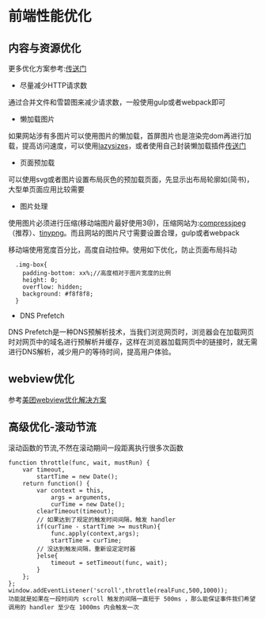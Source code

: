 # 前端性能优化

## 内容与资源优化
更多优化方案参考:[传送门](https://juejin.im/post/5b0b7d74518825158e173a0c)
- 尽量减少HTTP请求数

通过合并文件和雪碧图来减少请求数，一般使用gulp或者webpack即可
- 懒加载图片

如果网站涉有多图片可以使用图片的懒加载，首屏图片也是渲染完dom再进行加载，提高访问速度，可以使用[lazysizes](https://github.com/aFarkas/lazysizes)，或者使用自己封装懒加载插件[传送门](https://github.com/ymblog/plugin/blob/master/js/lazyLoading.js)
- 页面预加载

可以使用svg或者图片设置布局灰色的预加载页面，先显示出布局轮廓如(简书)，大型单页面应用比较需要

- 图片处理

使用图片必须进行压缩(移动端图片最好使用3@)，压缩网站为:[compressjpeg](https://compressjpeg.com/zh/)（推荐）、[tinypng](https://tinypng.com/)。而且网站的图片尺寸需要设置合理，gulp或者webpack

移动端使用宽度百分比，高度自动拉伸。使用如下优化，防止页面布局抖动

```
  .img-box{
    padding-bottom: xx%;//高度相对于图片宽度的比例
    height: 0;
    overflow: hidden;
    background: #f8f8f8;
  }
```
- DNS Prefetch

DNS Prefetch是一种DNS预解析技术，当我们浏览网页时，浏览器会在加载网页时对网页中的域名进行预解析并缓存，这样在浏览器加载网页中的链接时，就无需进行DNS解析，减少用户的等待时间，提高用户体验。

## webview优化
参考[美团webview优化解决方案](http://tech.meituan.com/WebViewPerf.html)

## 高级优化-滚动节流

滚动函数的节流,不然在滚动期间一段距离执行很多次函数
```
function throttle(func, wait, mustRun) {
    var timeout,
        startTime = new Date();
    return function() {
        var context = this,
            args = arguments,
            curTime = new Date();
        clearTimeout(timeout);
        // 如果达到了规定的触发时间间隔，触发 handler
        if(curTime - startTime >= mustRun){
            func.apply(context,args);
            startTime = curTime;
        // 没达到触发间隔，重新设定定时器
        }else{
            timeout = setTimeout(func, wait);
        }
    };
};
window.addEventListener('scroll',throttle(realFunc,500,1000));
功能就是如果在一段时间内 scroll 触发的间隔一直短于 500ms ，那么能保证事件我们希望调用的 handler 至少在 1000ms 内会触发一次
```